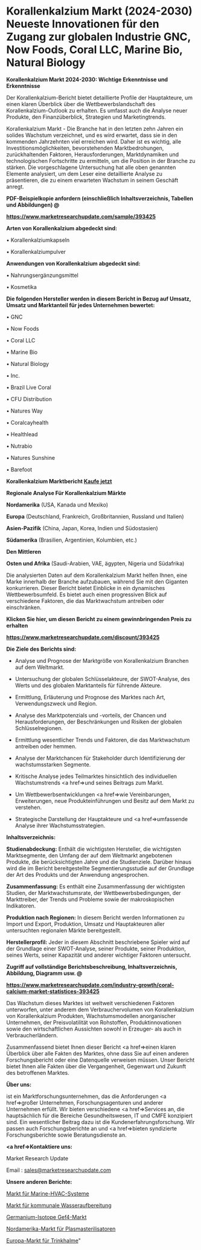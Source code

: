 # Korallenkalzium Markt (2024-2030) Neueste Innovationen für den Zugang zur globalen Industrie GNC, Now Foods, Coral LLC, Marine Bio, Natural Biology

<strong>Korallenkalzium Markt 2024-2030: Wichtige Erkenntnisse und Erkenntnisse</strong>

Der Korallenkalzium-Bericht bietet detaillierte Profile der Hauptakteure, um einen klaren Überblick über die Wettbewerbslandschaft des Korallenkalzium-Outlook zu erhalten. Es umfasst auch die Analyse neuer Produkte, den Finanzüberblick, Strategien und Marketingtrends.

Korallenkalzium Markt - Die Branche hat in den letzten zehn Jahren ein solides Wachstum verzeichnet, und es wird erwartet, dass sie in den kommenden Jahrzehnten viel erreichen wird. Daher ist es wichtig, alle Investitionsmöglichkeiten, bevorstehenden Marktbedrohungen, zurückhaltenden Faktoren, Herausforderungen, Marktdynamiken und technologischen Fortschritte zu ermitteln, um die Position in der Branche zu stärken. Die vorgeschlagene Untersuchung hat alle oben genannten Elemente analysiert, um dem Leser eine detaillierte Analyse zu präsentieren, die zu einem erwarteten Wachstum in seinem Geschäft anregt.



<strong><b>PDF-Beispielkopie anfordern (einschließlich Inhaltsverzeichnis, Tabellen und Abbildungen) @ </b></strong>

<strong><a href=https://www.marketresearchupdate.com/sample/393425>

<strong>https://www.marketresearchupdate.com/sample/393425</u></a></strong></strong>



<strong>Arten von Korallenkalzium abgedeckt sind:</strong>

• Korallenkalziumkapseln

• Korallenkalziumpulver



<strong>Anwendungen von Korallenkalzium abgedeckt sind:</strong>

• Nahrungsergänzungsmittel

• Kosmetika



<strong>Die folgenden Hersteller werden in diesem Bericht in Bezug auf Umsatz, Umsatz und Marktanteil für jedes Unternehmen bewertet:</strong>

• GNC

• Now Foods

• Coral LLC

• Marine Bio

• Natural Biology

• Inc.

• Brazil Live Coral

• CFU Distribution

• Natures Way

• Coralcayhealth

• Healthlead

• Nutrabio

• Natures Sunshine

• Barefoot



<strong>Korallenkalzium Marktbericht <a href=https://www.marketresearchupdate.com/buynow/393425>Kaufe jetzt</a></strong>



<strong>Regionale Analyse Für Korallenkalzium Märkte</strong>



<strong>Nordamerika</strong> (USA, Kanada und Mexiko)



<strong>Europa</strong> (Deutschland, Frankreich, Großbritannien, Russland und Italien)



<strong>Asien-Pazifik</strong> (China, Japan, Korea, Indien und Südostasien)



<strong>Südamerika</strong> (Brasilien, Argentinien, Kolumbien, etc.)



<strong>Den Mittleren</strong> 

<strong>Osten und Afrika</strong> (Saudi-Arabien, VAE, ägypten, Nigeria und Südafrika)

Die analysierten Daten auf dem Korallenkalzium Markt helfen Ihnen, eine Marke innerhalb der Branche aufzubauen, während Sie mit den Giganten konkurrieren. Dieser Bericht bietet Einblicke in ein dynamisches Wettbewerbsumfeld. Es bietet auch einen progressiven Blick auf verschiedene Faktoren, die das Marktwachstum antreiben oder einschränken.



<strong>Klicken Sie hier, um diesen Bericht zu einem gewinnbringenden Preis zu erhalten
</strong>

<strong><a href=https://www.marketresearchupdate.com/discount/393425>https://www.marketresearchupdate.com/discount/393425</b></u></strong></a>



<strong>Die Ziele des Berichts sind:</strong>

- Analyse und Prognose der Marktgröße von Korallenkalzium Branchen auf dem Weltmarkt.

- Untersuchung der globalen Schlüsselakteure, der SWOT-Analyse, des Werts und des globalen Marktanteils für führende Akteure.

- Ermittlung, Erläuterung und Prognose des Marktes nach Art, Verwendungszweck und Region.

- Analyse des Marktpotenzials und -vorteils, der Chancen und Herausforderungen, der Beschränkungen und Risiken der globalen Schlüsselregionen.

- Ermittlung wesentlicher Trends und Faktoren, die das Marktwachstum antreiben oder hemmen.

- Analyse der Marktchancen für Stakeholder durch Identifizierung der wachstumsstarken Segmente.

- Kritische Analyse jedes Teilmarktes hinsichtlich des individuellen Wachstumstrends <a href=>und</a> seines Beitrags zum Markt.

- Um Wettbewerbsentwicklungen <a href=>wie</a> Vereinbarungen, Erweiterungen, neue Produkteinführungen und Besitz auf dem Markt zu verstehen.

- Strategische Darstellung der Hauptakteure und <a href=>umfas</a>sende Analyse ihrer Wachstumsstrategien.



<strong>Inhaltsverzeichnis:</strong>



<strong>Studienabdeckung:</strong> Enthält die wichtigsten Hersteller, die wichtigsten Marktsegmente, den Umfang der auf dem Weltmarkt angebotenen Produkte, die berücksichtigten Jahre und die Studienziele. Darüber hinaus wird die im Bericht bereitgestellte Segmentierungsstudie auf der Grundlage der Art des Produkts und der Anwendung angesprochen.



<strong>Zusammenfassung:</strong> Es enthält eine Zusammenfassung der wichtigsten Studien, der Marktwachstumsrate, der Wettbewerbsbedingungen, der Markttreiber, der Trends und Probleme sowie der makroskopischen Indikatoren.



<strong>Produktion nach Regionen:</strong> In diesem Bericht werden Informationen zu Import und Export, Produktion, Umsatz und Hauptakteuren aller untersuchten regionalen Märkte bereitgestellt.



<strong>Herstellerprofil:</strong> Jeder in diesem Abschnitt beschriebene Spieler wird auf der Grundlage einer SWOT-Analyse, seiner Produkte, seiner Produktion, seines Werts, seiner Kapazität und anderer wichtiger Faktoren untersucht.



<strong><b>Zugriff auf vollständige Berichtsbeschreibung, Inhaltsverzeichnis, Abbildung, Diagramm usw. @ </b></strong>

<strong><a href=https://www.marketresearchupdate.com/industry-growth/coral-calcium-market-statistices-393425>https://www.marketresearchupdate.com/industry-growth/coral-calcium-market-statistices-393425</a></strong>

Das Wachstum dieses Marktes ist weltweit verschiedenen Faktoren unterworfen, unter anderem dem Verbrauchervolumen von Korallenkalzium von Korallenkalzium Produkten, Wachstumsmodellen anorganischer Unternehmen, der Preisvolatilität von Rohstoffen, Produktinnovationen sowie den wirtschaftlichen Aussichten sowohl in Erzeuger- als auch in Verbraucherländern.

Zusammenfassend bietet Ihnen dieser Bericht <a href=>einen</a> klaren Überblick über alle Fakten des Marktes, ohne dass Sie auf einen anderen Forschungsbericht oder eine Datenquelle verweisen müssen. Unser Bericht bietet Ihnen alle Fakten über die Vergangenheit, Gegenwart und Zukunft des betroffenen Marktes.



<strong>Über uns:</strong>

 ist ein Marktforschungsunternehmen, das die Anforderungen <a href=>großer</a> Unternehmen, Forschungsagenturen und anderer Unternehmen erfüllt. Wir bieten verschiedene <a href=>Services</a> an, die hauptsächlich für die Bereiche Gesundheitswesen, IT und CMFE konzipiert sind. Ein wesentlicher Beitrag dazu ist die Kundenerfahrungsforschung. Wir passen auch Forschungsberichte an und <a href=>bieten</a> syndizierte Forschungsberichte sowie Beratungsdienste an.



<strong><a href=>Kontaktiere uns:</a></strong>

Market Research Update

Email : sales@marketresearchupdate.com



<strong>Unsere anderen Berichte:</strong>

<a href=https://www.linkedin.com/pulse/marine-hvac-systems-market-opportunities-stay-ahead-game>Markt für Marine-HVAC-Systeme</a>

<a href=https://www.linkedin.com/pulse/municipal-water-treatment-market-size>Markt für kommunale Wasseraufbereitung</a>

<a href=https://www.linkedin.com/pulse/germanium-isotopes-gef4-market-analysis-segment>Germanium-Isotope Gef4-Markt</a>

<a href=https://www.linkedin.com/pulse/north-america-plasma-sterilizers-market-analysis>Nordamerika-Markt für Plasmasterilisatoren</a>

<a href=https://www.linkedin.com/pulse/europe-drinking-straw-market-advancing-growth>Europa-Markt für Trinkhalme</a>"
